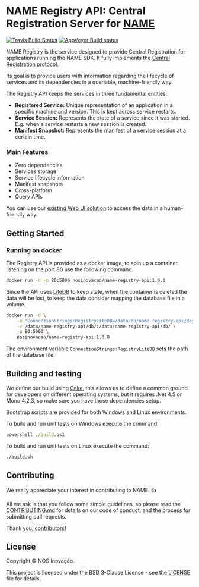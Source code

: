 # NAME Registry API: Central Registration Server for [NAME](https://github.com/nosinovacao/name-sdk)
[![Travis Build Status](https://travis-ci.org/nosinovacao/name-registry-api.svg?branch=master)](https://travis-ci.org/nosinovacao/name-registry-api)
[![AppVeyor Build status](https://ci.appveyor.com/api/projects/status/urejv3w2ir1l8rkh/branch/master?svg=true)](https://ci.appveyor.com/project/nosinovacao/name-registry-api/branch/master)

NAME Registry is the service designed to provide Central Registration for applications running the NAME SDK. It fully implements the [Central Registration protocol](https://github.com/nosinovacao/name-sdk/wiki/Central-Registration).

Its goal is to provide users with information regarding the lifecycle of services and its dependencies in a queriable, machine-friendly way.

The Registry API keeps the services in three fundamental entities:

* **Registered Service:** Unique representation of an application in a specific machine and version. This is kept across service restarts.
* **Service Session:** Represents the state of a service since it was started. E.g. when a service restarts a new session is created.
* **Manifest Snapshot:** Represents the manifest of a service session at a certain time. 

### Main Features
* Zero dependencies
* Services storage
* Service lifecycle information
* Manifest snapshots
* Cross-platform
* Query APIs

You can use our [existing Web UI solution](https://github.com/nosinovacao/name-registry-ui) to access the data in a human-friendly way.

## Getting Started
### Running on docker
The Registry API is provided as a docker image, to spin up a container listening on the port 80 use the following command.
```bash
docker run -d -p 80:5000 nosinovacao/name-registry-api:1.0.0
```

Since the API uses [LiteDB](http://www.litedb.org/) to keep state, when the container is deleted the data will be lost, to keep the data consider mapping the database file in a volume.
```bash
docker run -d \
    -e "ConnectionStrings:RegistryLiteDB=/data/db/name-registry-api/Registry.db" \
    -v /data/name-registry-api/db/:/data/name-registry-api/db/ \
    -p 80:5000 \
    nosinovacao/name-registry-api:1.0.0
```

The environment variable `ConnectionStrings:RegistryLiteDB` sets the path of the database file.

## Building and testing
We define our build using [Cake](https://github.com/cake-build/cake/), this allows us to define a common ground for developers on different operating systems, but it requires .Net 4.5 or Mono 4.2.3, so make sure you have those dependencies setup.

Bootstrap scripts are provided for both Windows and Linux environments.

To build and run unit tests on Windows execute the command:

```cmd
powershell ./build.ps1
```

To build and run unit tests on Linux execute the command:

```bash
./build.sh
```

## Contributing
We really appreciate your interest in contributing to NAME. 👍

All we ask is that you follow some simple guidelines, so please read the [CONTRIBUTING.md](CONTRIBUTING.md) for details on our code of conduct, and the process for submitting pull requests.

Thank you, [contributors](https://github.com/nosinovacao/name-registry-api/graphs/contributors)!

## License
Copyright © NOS Inovação.

This project is licensed under the BSD 3-Clause License - see the [LICENSE](LICENSE) file for details.